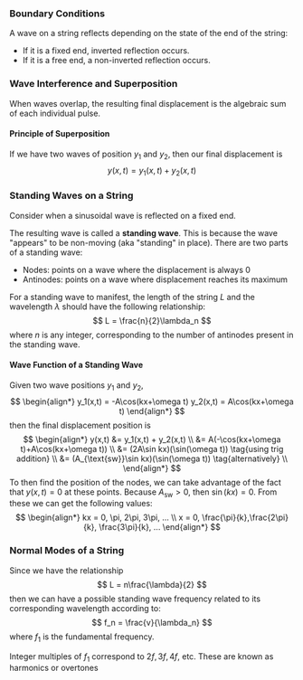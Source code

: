 ### Boundary Conditions
A wave on a string reflects depending on the state of the end of the string:
- If it is a fixed end, inverted reflection occurs.
- If it is a free end, a non-inverted reflection occurs.


### Wave Interference and Superposition
When waves overlap, the resulting final displacement is the algebraic sum of each individual pulse.
#### Principle of Superposition
If we have two waves of position $y_1$ and $y_2$, then our final displacement is
$$
y(x,t) = y_1(x,t) + y_2(x,t)
$$

### Standing Waves on a String
Consider when a sinusoidal wave is reflected on a fixed end.

The resulting wave is called a **standing wave**. This is because the wave "appears" to be non-moving (aka "standing" in place). There are two parts of a standing wave:
- Nodes: points on a wave where the displacement is always 0
- Antinodes: points on a wave where displacement reaches its maximum

For a standing wave to manifest, the length of the string $L$ and the wavelength $\lambda$ should have the following relationship:
$$
L = \frac{n}{2}\lambda_n
$$
where $n$ is any integer, corresponding to the number of antinodes present in the standing wave.
#### Wave Function of a Standing Wave
Given two wave positions $y_1$ and $y_2$,
$$
\begin{align*}
	y_1(x,t) = -A\cos(kx+\omega t)
	y_2(x,t) = A\cos(kx+\omega t)
\end{align*}
$$
then the final displacement position is
$$
\begin{align*}
y(x,t) &= y_1(x,t) + y_2(x,t) \\
&= A(-\cos(kx+\omega t)+A\cos(kx+\omega t)) \\
&= (2A\sin kx)(\sin(\omega t)) \tag{using trig addition} \\
&= (A_{\text{sw}}\sin kx)(\sin(\omega t)) \tag{alternatively} \\
\end{align*}
$$
To then find the position of the nodes, we can take advantage of the fact that $y(x,t) = 0$ at these points. Because $A_\text{sw} > 0$, then $\sin(kx) = 0$. From these we can get the following values:
$$
\begin{align*}
kx = 0, \pi, 2\pi, 3\pi, ... \\
x = 0, \frac{\pi}{k},\frac{2\pi}{k}, \frac{3\pi}{k}, ...
\end{align*}
$$

### Normal Modes of a String
Since we have the relationship
$$
L = n\frac{\lambda}{2}
$$
then we can have a possible standing wave frequency related to its corresponding wavelength according to:
$$
f_n = \frac{v}{\lambda_n}
$$
where $f_1$ is the fundamental frequency.

Integer multiples of $f_1$ correspond to $2f, 3f, 4f,$ etc. These are known as harmonics or overtones

